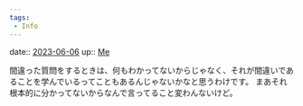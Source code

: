 ```yaml
---
tags:
 - Info
---
```


date:: [2023-06-06](/Daily_Note/2023-06-06.md)
up:: [Me](../Bar/Novel/Chaos/Me.md)

間違った質問をするときは、何もわかってないからじゃなく、それが間違いであることを学んでいるってこともあるんじゃないかなと思うわけです。
まあそれ根本的に分かってないからなんで言ってること変わんないけど。